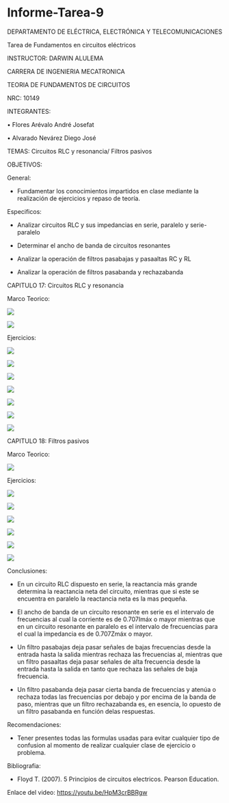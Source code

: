 # Informe-Tarea-9

DEPARTAMENTO DE ELÉCTRICA, ELECTRÓNICA Y TELECOMUNICACIONES

Tarea de Fundamentos en circuitos eléctricos

INSTRUCTOR: DARWIN ALULEMA

CARRERA DE INGENIERIA MECATRONICA

TEORIA DE FUNDAMENTOS DE CIRCUITOS

NRC: 10149

INTEGRANTES:

• Flores Arévalo André Josefat

• Alvarado Nevárez Diego José

TEMAS: Circuitos RLC y resonancia/ Filtros pasivos

OBJETIVOS:

General:

- Fundamentar los conocimientos impartidos en clase mediante la realización de ejercicios y repaso de teoría.

Especificos:

-	Analizar circuitos RLC y sus impedancias en serie, paralelo y serie-paralelo

-	Determinar el ancho de banda de circuitos resonantes

- Analizar la operación de filtros pasabajas y pasaaltas RC y RL

- Analizar la operación de filtros pasabanda y rechazabanda

CAPITULO 17: Circuitos RLC y resonancia

Marco Teorico:

![](https://github.com/diego333jose/Informe-Tarea-9/blob/main/Imagenes/Diagrama%20en%20blanco%20(8).png)

![](https://github.com/diego333jose/Informe-Tarea-9/blob/main/Imagenes/Diagrama%20en%20blanco%20(9).png)

Ejercicios:

![](https://github.com/diego333jose/Informe-Tarea-9/blob/main/Imagenes/DEBER%209_page-0001.jpg)

![](https://github.com/diego333jose/Informe-Tarea-9/blob/main/Imagenes/DEBER%209_page-0002.jpg)

![](https://github.com/diego333jose/Informe-Tarea-9/blob/main/Imagenes/DEBER%209_page-0003.jpg)

![](https://github.com/diego333jose/Informe-Tarea-9/blob/main/Imagenes/DEBER%209_page-0004.jpg)

![](https://github.com/diego333jose/Informe-Tarea-9/blob/main/Imagenes/DEBER%209_page-0005.jpg)

![](https://github.com/diego333jose/Informe-Tarea-9/blob/main/Imagenes/DEBER%209_page-0006.jpg)

![](https://github.com/diego333jose/Informe-Tarea-9/blob/main/Imagenes/DEBER%209_page-0007.jpg)

CAPITULO 18: Filtros pasivos

Marco Teorico:

![](https://github.com/diego333jose/Informe-Tarea-9/blob/main/Imagenes/Mapa%2018_page-0001.jpg)

Ejercicios:

![](https://github.com/diego333jose/Informe-Tarea-9/blob/main/Imagenes/SECCI%C3%93N%2018_page-0001.jpg)

![](https://github.com/diego333jose/Informe-Tarea-9/blob/main/Imagenes/SECCI%C3%93N%2018_page-0002.jpg)

![](https://github.com/diego333jose/Informe-Tarea-9/blob/main/Imagenes/SECCI%C3%93N%2018_page-0003.jpg)

![](https://github.com/diego333jose/Informe-Tarea-9/blob/main/Imagenes/SECCI%C3%93N%2018_page-0004.jpg)

![](https://github.com/diego333jose/Informe-Tarea-9/blob/main/Imagenes/SECCI%C3%93N%2018_page-0005.jpg)

![](https://github.com/diego333jose/Informe-Tarea-9/blob/main/Imagenes/SECCI%C3%93N%2018_page-0006.jpg)

Conclusiones:

-	En un circuito RLC dispuesto en serie, la reactancia más grande determina la reactancia neta del circuito, mientras que si este se encuentra en paralelo la reactancia neta es la mas pequeña.

-	El ancho de banda de un circuito resonante en serie es el intervalo de frecuencias al cual la corriente es de 0.707Imáx o mayor mientras que en un circuito resonante en paralelo es el intervalo de frecuencias para el cual la impedancia es de 0.707Zmáx o mayor.

- Un filtro pasabajas deja pasar señales de bajas frecuencias desde la entrada hasta la salida mientras rechaza las frecuencias al, mientras que un filtro pasaaltas deja pasar señales de alta frecuencia desde la entrada hasta la salida en tanto que rechaza las señales de baja frecuencia.

- Un filtro pasabanda deja pasar cierta banda de frecuencias y atenúa o rechaza todas las frecuencias por debajo y por encima de la banda de paso, mientras que un filtro rechazabanda es, en esencia, lo opuesto de un filtro pasabanda en función delas respuestas.

Recomendaciones:

- Tener presentes todas las formulas usadas para evitar cualquier tipo de confusion al momento de realizar cualquier clase de ejercicio o problema.

Bibliografia:

- Floyd T. (2007). 5 Principios de circuitos electricos. Pearson Education.

Enlace del video: https://youtu.be/HpM3crBBRgw
